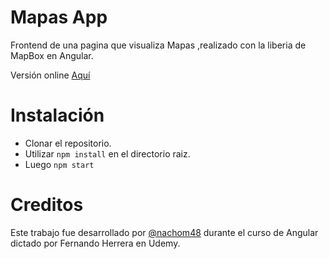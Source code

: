 # Mapas App

Frontend de una pagina que visualiza Mapas ,realizado con la liberia de MapBox en Angular. 

Versión online [Aquí](https://computadorasmunoz.vercel.app/)





# Instalación 

- Clonar el repositorio.
- Utilizar `npm install` en el directorio raiz.
- Luego `npm start`




# Creditos

Este trabajo fue desarrollado por [@nachom48](https://github.com/nachom48) durante el curso de Angular dictado por Fernando Herrera en Udemy.
